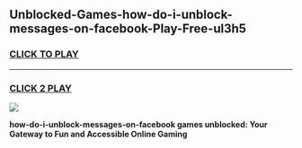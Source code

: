 
## Unblocked-Games-how-do-i-unblock-messages-on-facebook-Play-Free-ul3h5
<h3>
<a href="https://premium76.site?title=how-do-i-unblock-messages-on-facebook&ref=20M">CLICK TO PLAY</a></h3>
<hr>

<h3>
<a href="https://premium76.site?title=how-do-i-unblock-messages-on-facebook&ref=20M">CLICK 2 PLAY</a>
  
</h3>

<a href="https://premium76.site?title=how-do-i-unblock-messages-on-facebook&ref=19M"><img src="https://clearcache.store/games.png"></a>


**how-do-i-unblock-messages-on-facebook games unblocked: Your Gateway to Fun and Accessible Online Gaming**
